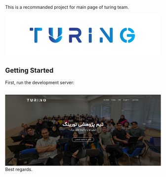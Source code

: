 This is a recommanded project for main page of turing team.

<img src="./turing (1)_prev_ui.png"/>

## Getting Started

First, run the development server:

<br/>
<img src="./Screenshot 2024-09-14 211235.png" />
<br/>
Best regards.
